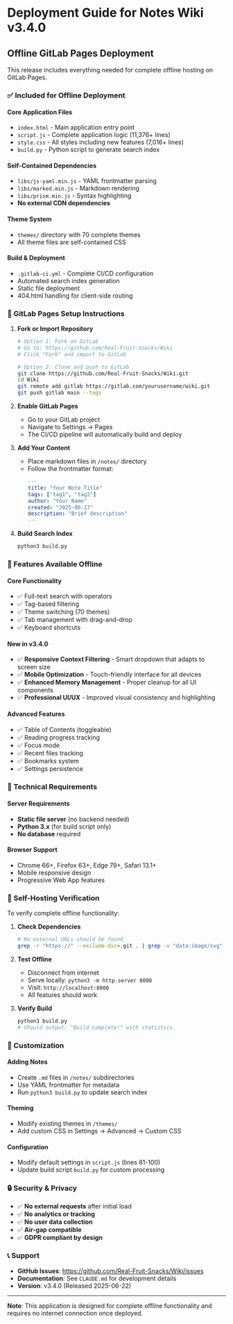 # Deployment Guide for Notes Wiki v3.4.0

## Offline GitLab Pages Deployment

This release includes everything needed for complete offline hosting on GitLab Pages.

### ✅ Included for Offline Deployment

#### Core Application Files
- `index.html` - Main application entry point
- `script.js` - Complete application logic (11,376+ lines)
- `style.css` - All styles including new features (7,016+ lines)
- `build.py` - Python script to generate search index

#### Self-Contained Dependencies
- `libs/js-yaml.min.js` - YAML frontmatter parsing
- `libs/marked.min.js` - Markdown rendering  
- `libs/prism.min.js` - Syntax highlighting
- **No external CDN dependencies**

#### Theme System
- `themes/` directory with 70 complete themes
- All theme files are self-contained CSS

#### Build & Deployment
- `.gitlab-ci.yml` - Complete CI/CD configuration
- Automated search index generation
- Static file deployment
- 404.html handling for client-side routing

### 🚀 GitLab Pages Setup Instructions

1. **Fork or Import Repository**
   ```bash
   # Option 1: Fork on GitLab
   # Go to: https://github.com/Real-Fruit-Snacks/Wiki
   # Click "Fork" and import to GitLab
   
   # Option 2: Clone and push to GitLab
   git clone https://github.com/Real-Fruit-Snacks/Wiki.git
   cd Wiki
   git remote add gitlab https://gitlab.com/yourusername/wiki.git
   git push gitlab main --tags
   ```

2. **Enable GitLab Pages**
   - Go to your GitLab project
   - Navigate to Settings → Pages
   - The CI/CD pipeline will automatically build and deploy

3. **Add Your Content**
   - Place markdown files in `/notes/` directory
   - Follow the frontmatter format:
     ```yaml
     ---
     title: "Your Note Title"
     tags: ["tag1", "tag2"]
     author: "Your Name"
     created: "2025-06-17"
     description: "Brief description"
     ---
     ```

4. **Build Search Index**
   ```bash
   python3 build.py
   ```

### 📱 Features Available Offline

#### Core Functionality
- ✅ Full-text search with operators
- ✅ Tag-based filtering
- ✅ Theme switching (70 themes)
- ✅ Tab management with drag-and-drop
- ✅ Keyboard shortcuts

#### New in v3.4.0
- ✅ **Responsive Context Filtering** - Smart dropdown that adapts to screen size
- ✅ **Mobile Optimization** - Touch-friendly interface for all devices
- ✅ **Enhanced Memory Management** - Proper cleanup for all UI components
- ✅ **Professional UI/UX** - Improved visual consistency and highlighting

#### Advanced Features
- ✅ Table of Contents (toggleable)
- ✅ Reading progress tracking
- ✅ Focus mode
- ✅ Recent files tracking
- ✅ Bookmarks system
- ✅ Settings persistence

### 🔧 Technical Requirements

#### Server Requirements
- **Static file server** (no backend needed)
- **Python 3.x** (for build script only)
- **No database** required

#### Browser Support
- Chrome 66+, Firefox 63+, Edge 79+, Safari 13.1+
- Mobile responsive design
- Progressive Web App features

### 🎯 Self-Hosting Verification

To verify complete offline functionality:

1. **Check Dependencies**
   ```bash
   # No external URLs should be found
   grep -r "https://" --exclude-dir=.git . | grep -v "data:image/svg"
   ```

2. **Test Offline**
   - Disconnect from internet
   - Serve locally: `python3 -m http.server 8000`
   - Visit: `http://localhost:8000`
   - All features should work

3. **Verify Build**
   ```bash
   python3 build.py
   # Should output: "Build complete!" with statistics
   ```

### 📝 Customization

#### Adding Notes
- Create `.md` files in `/notes/` subdirectories
- Use YAML frontmatter for metadata
- Run `python3 build.py` to update search index

#### Theming
- Modify existing themes in `/themes/`
- Add custom CSS in Settings → Advanced → Custom CSS

#### Configuration
- Modify default settings in `script.js` (lines 81-100)
- Update build script `build.py` for custom processing

### 🔒 Security & Privacy

- ✅ **No external requests** after initial load
- ✅ **No analytics or tracking**
- ✅ **No user data collection**
- ✅ **Air-gap compatible**
- ✅ **GDPR compliant by design**

### 📞 Support

- **GitHub Issues**: https://github.com/Real-Fruit-Snacks/Wiki/issues
- **Documentation**: See `CLAUDE.md` for development details
- **Version**: v3.4.0 (Released 2025-06-22)

---

**Note**: This application is designed for complete offline functionality and requires no internet connection once deployed.